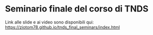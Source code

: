 # Seminario finale del corso di TNDS

Link alle slide e ai video sono disponibili qui:
https://ziotom78.github.io/tnds_final_seminars/index.html
